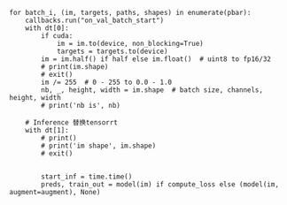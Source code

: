     for batch_i, (im, targets, paths, shapes) in enumerate(pbar):
        callbacks.run("on_val_batch_start")
        with dt[0]:
            if cuda:
                im = im.to(device, non_blocking=True)
                targets = targets.to(device)
            im = im.half() if half else im.float()  # uint8 to fp16/32
            # print(im.shape)
            # exit()
            im /= 255  # 0 - 255 to 0.0 - 1.0
            nb, _, height, width = im.shape  # batch size, channels, height, width
            # print('nb is', nb)

        # Inference 替换tensorrt
        with dt[1]:
            # print()
            # print('im shape', im.shape)
            # exit()

            
            start_inf = time.time()            
            preds, train_out = model(im) if compute_loss else (model(im, augment=augment), None)
